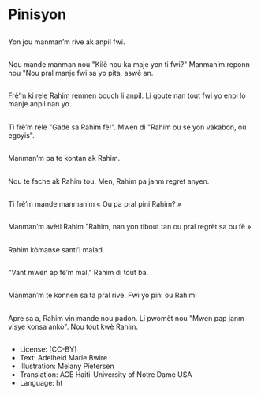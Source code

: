 # Pinisyon

##
Yon jou manman’m rive ak anpil fwi.

##
Nou mande manman nou "Kilè nou ka maje yon ti fwi?" Manman’m reponn nou "Nou pral manje fwi sa yo pita, aswè an.

##
Frè’m ki rele Rahim renmen bouch li anpil. Li goute nan tout fwi yo enpi lo manje anpil nan yo.

##
Ti frè’m rele "Gade sa Rahim fè!". Mwen di "Rahim ou se yon vakabon, ou egoyis".

##
Manman’m pa te kontan ak Rahim.

##
Nou te fache ak Rahim tou. Men, Rahim pa janm regrèt anyen.

##
Ti frè’m mande manman’m « Ou pa pral pini Rahim? »

##
Manman’m avèti Rahim "Rahim, nan yon tibout tan ou pral regrèt sa ou fè ».

##
Rahim kòmanse santi’l malad.

##
"Vant mwen ap fè’m mal," Rahim di tout ba.

##
Manman’m te konnen sa ta pral rive. Fwi yo pini ou Rahim!

##
Apre sa a, Rahim vin mande nou padon. Li pwomèt nou "Mwen pap janm visye konsa ankò". Nou tout kwè Rahim.

##
* License: [CC-BY]
* Text: Adelheid Marie Bwire
* Illustration: Melany Pietersen
* Translation: ACE Haiti-University of Notre Dame USA
* Language: ht

